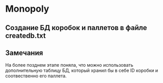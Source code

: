 # Monopoly

## Создание БД коробок и паллетов в файле createdb.txt
## Замечания
На более позднем этапе поняла, что можно использовать дополнительную таблицу БД, который хранил бы в себе ID коробки и соотвественно его паллета. 
